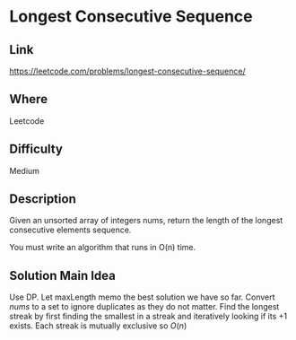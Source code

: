 # Longest Consecutive Sequence

## Link

https://leetcode.com/problems/longest-consecutive-sequence/

## Where

Leetcode

## Difficulty

Medium

## Description

Given an unsorted array of integers nums, return the length of the longest consecutive elements sequence.

You must write an algorithm that runs in O(n) time.

## Solution Main Idea

Use DP. Let maxLength memo the best solution we have so far. Convert $nums$ to a set to ignore duplicates as they do not matter. Find the longest streak by first finding the smallest in a streak and iteratively looking if its +1 exists. Each streak is mutually exclusive so $O(n)$

